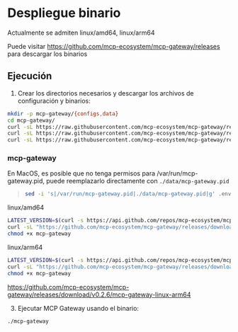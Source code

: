 # Despliegue binario

Actualmente se admiten linux/amd64, linux/arm64

Puede visitar https://github.com/mcp-ecosystem/mcp-gateway/releases para descargar los binarios

## Ejecución
1. Crear los directorios necesarios y descargar los archivos de configuración y binarios:

```bash
mkdir -p mcp-gateway/{configs,data}
cd mcp-gateway/
curl -sL https://raw.githubusercontent.com/mcp-ecosystem/mcp-gateway/refs/heads/main/configs/apiserver.yaml -o configs/apiserver.yaml
curl -sL https://raw.githubusercontent.com/mcp-ecosystem/mcp-gateway/refs/heads/main/configs/mcp-gateway.yaml -o configs/mcp-gateway.yaml
curl -sL https://raw.githubusercontent.com/mcp-ecosystem/mcp-gateway/refs/heads/main/.env.example -o .env
```

### mcp-gateway

En MacOS, es posible que no tenga permisos para /var/run/mcp-gateway.pid, puede reemplazarlo directamente con `./data/mcp-gateway.pid`

> ```bash
> sed -i 's|/var/run/mcp-gateway.pid|./data/mcp-gateway.pid|g' .env
> ```

linux/amd64
```bash
LATEST_VERSION=$(curl -s https://api.github.com/repos/mcp-ecosystem/mcp-gateway/releases/latest | grep '"tag_name":' | sed -E 's/.*"([^"]+)".*/\1/')
curl -sL "https://github.com/mcp-ecosystem/mcp-gateway/releases/download/${LATEST_VERSION}/mcp-gateway-linux-amd64" -o mcp-gateway
chmod +x mcp-gateway
```

linux/arm64
```bash
LATEST_VERSION=$(curl -s https://api.github.com/repos/mcp-ecosystem/mcp-gateway/releases/latest | grep '"tag_name":' | sed -E 's/.*"([^"]+)".*/\1/')
curl -sL "https://github.com/mcp-ecosystem/mcp-gateway/releases/download/${LATEST_VERSION}/mcp-gateway-linux-arm64" -o mcp-gateway
chmod +x mcp-gateway
```

https://github.com/mcp-ecosystem/mcp-gateway/releases/download/v0.2.6/mcp-gateway-linux-arm64

3. Ejecutar MCP Gateway usando el binario:

```bash
./mcp-gateway
``` 